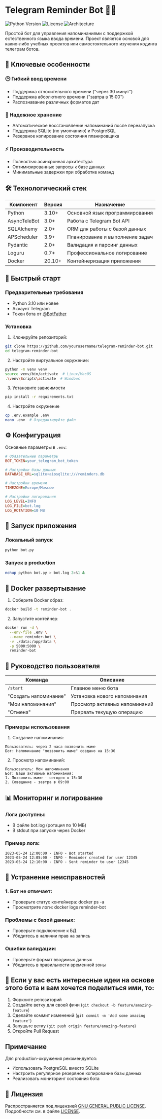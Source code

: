 # Telegram Reminder Bot 🤖⏰

![Python Version](https://img.shields.io/badge/python-3.10%2B-blue)
![License](https://img.shields.io/badge/license-gpl-greeen)
![Architecture](https://img.shields.io/badge/architecture-async-orange)

Простой бот для управления напоминаниями с поддержкой естественного языка ввода времени. Проект является основой для каких-либо учебных проектов или самостоятельного изучения кодинга телеграм ботов.

## 🌟 Ключевые особенности

### 🕒 Гибкий ввод времени
- Поддержка относительного времени ("через 30 минут")
- Поддержка абсолютного времени ("завтра в 15:00")
- Распознавание различных форматов дат

### 🔄 Надежное хранение
- Автоматическое восстановление напоминаний после перезапуска
- Поддержка SQLite (по умолчанию) и PostgreSQL
- Резервное копирование состояния планировщика

### ⚡ Производительность
- Полностью асинхронная архитектура
- Оптимизированные запросы к базе данных
- Минимальные задержки при обработке команд

## 🛠 Технологический стек

| Компонент       | Версия  | Назначение                          |
|-----------------|---------|-------------------------------------|
| Python          | 3.10+   | Основной язык программирования      |
| AsyncTeleBot    | 3.0+    | Работа с Telegram Bot API           |
| SQLAlchemy      | 2.0+    | ORM для работы с базой данных       |
| APScheduler     | 3.9+    | Планирование и выполнение задач     |
| Pydantic        | 2.0+    | Валидация и парсинг данных          |
| Loguru          | 0.7+    | Профессиональное логирование        |
| Docker          | 20.10+  | Контейнеризация приложения          |

## 🚀 Быстрый старт

### Предварительные требования
- Python 3.10 или новее
- Аккаунт Telegram
- Токен бота от [@BotFather](https://t.me/BotFather)

### Установка

1. Клонируйте репозиторий:
```bash
git clone https://github.com/yourusername/telegram-reminder-bot.git
cd telegram-reminder-bot 
```

2. Настройте виртуальное окружение:
```bash
python -m venv venv
source venv/bin/activate  # Linux/MacOS
.\venv\Scripts\activate  # Windows
```

3. Установите зависимости
```bash
pip install -r requirements.txt
```

4. Настройте окружение
```bash
cp .env.example .env
nano .env  # Отредактируйте файл
```

## ⚙️ Конфигурация
Основные параметры в `.env`:
```ini
# Обязательные параметры
BOT_TOKEN=your_telegram_bot_token

# Настройки базы данных
DATABASE_URL=sqlite+aiosqlite:///reminders.db

# Настройки времени
TIMEZONE=Europe/Moscow

# Настройки логирования
LOG_LEVEL=INFO
LOG_FILE=bot.log
LOG_ROTATION=10 MB
```

## 🏃 Запуск приложения
### Локальный запуск
```bash
python bot.py
```
### Запуск в production
```bash
nohup python bot.py > bot.log 2>&1 &
```

## 🐳 Docker развертывание
1. Соберите Docker образ:
```bash
docker build -t reminder-bot .
```
2. Запустите контейнер:
```bash
docker run -d \
  --env-file .env \
  --name reminder-bot \
  -v ./data:/app/data \
  -p 5000:5000 \
  reminder-bot
```

## 📖 Руководство пользователя
| Команда               | Описание                     |
|-----------------------|------------------------------|
| `/start`              | Главное меню бота            |
| "Создать напоминание" | Установка нового напоминания |
| "Мои напоминания"     | Просмотр активных напоминаний|
| "Отмена"              | Прервать текущую операцию    |
### Примеры использования
1. Создание напоминания:
```chat
Пользователь: через 2 часа позвонить маме
Бот: Напоминание "позвонить маме" создано на 15:30
```
2. Просмотр напоминаний:
```chat 
Пользователь: Мои напоминания
Бот: Ваши активные напоминания:
1. Позвонить маме - сегодня в 15:30
2. Совещание - завтра в 09:00
```

## 📊 Мониторинг и логирование
### Логи доступны:
- В файле bot.log (ротация по 10 МБ)
- В stdout при запуске через Docker
### Пример лога:
```log
2023-05-24 12:00:00 - INFO - Bot started
2023-05-24 12:05:00 - INFO - Reminder created for user 12345
2023-05-24 12:10:00 - INFO - Sent reminder to user 12345
```
## 🔧 Устранение неисправностей
### 1. Бот не отвечает:
- Проверьте статус контейнера: docker ps -a
- Просмотрите логи: docker logs reminder-bot
### Проблемы с базой данных:
- Проверьте подключение к БД
- Убедитесь в наличии прав на запись
### Ошибки валидации:
- Проверьте формат вводимых данных
- Убедитесь в правильности временной зоны

## 🤝 Если у вас есть интересные идеи на основе этого бота и вам хочется поделиться ими, то:
1. Форкните репозиторий
2. Создайте ветку для своей фичи (`git checkout -b feature/amazing-feature`)
3. Сделайте коммит изменений (`git commit -m 'Add some amazing feature'`)
4. Запушьте ветку (`git push origin feature/amazing-feature`)
5. Откройте Pull Request

## Примечание
Для production-окружения рекомендуется:

- Использовать PostgreSQL вместо SQLite
- Настроить регулярное резервное копирование базы данных
- Реализовать мониторинг состояния бота

## 📜 Лицензия  
Распространяется под лицензией [GNU GENERAL PUBLIC LICENSE](LICENSE).  
Подробности см. в файле [LICENSE](LICENSE).
